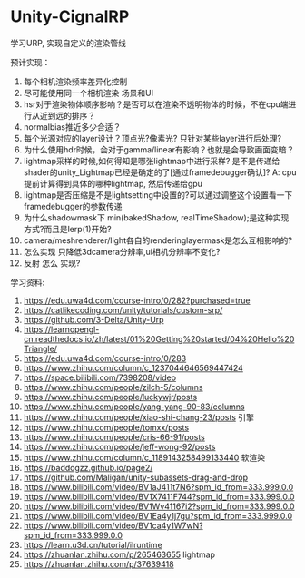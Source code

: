 # Unity-CignalRP
学习URP, 实现自定义的渲染管线

预计实现：
1. 每个相机渲染频率差异化控制
2. 尽可能使用同一个相机渲染 场景和UI
3. hsr对于渲染物体顺序影响？是否可以在渲染不透明物体的时候，不在cpu端进行从近到远的排序？
4. normalbias推近多少合适？
5. 每个光源对应的layer设计？顶点光?像素光? 只针对某些layer进行后处理?
6. 为什么使用hdr时候，会对于gamma/linear有影响？也就是会导致画面变暗？
7. lightmap采样的时候,如何得知是哪张lightmap中进行采样? 是不是传递给shader的unity_Lightmap已经是确定的了[通过framedebugger确认]? 
    A: cpu提前计算得到具体的哪种lightmap, 然后传递给gpu
8. lightmap是否压缩是不是lightsetting中设置的?可以通过调整这个设置看一下framedebugger的参数传递
9. 为什么shadowmask下 min(bakedShadow, realTimeShadow);是这种实现方式?而且是lerp(1)开始?
10. camera/meshrenderer/light各自的renderinglayermask是怎么互相影响的?
11. 怎么实现 只降低3dcamera分辨率,ui相机分辨率不变化?
12. 反射 怎么 实现?


学习资料:
1. https://edu.uwa4d.com/course-intro/0/282?purchased=true 
2. https://catlikecoding.com/unity/tutorials/custom-srp/ 
3. https://github.com/3-Delta/Unity-Urp 
4. https://learnopengl-cn.readthedocs.io/zh/latest/01%20Getting%20started/04%20Hello%20Triangle/
5. https://edu.uwa4d.com/course-intro/0/283
6. https://www.zhihu.com/column/c_1237044646569447424
7. https://space.bilibili.com/7398208/video
8. https://www.zhihu.com/people/zilch-5/columns
9. https://www.zhihu.com/people/luckywjr/posts
10. https://www.zhihu.com/people/yang-yang-90-83/columns
11. https://www.zhihu.com/people/xiao-shi-chang-23/posts 引擎
12. https://www.zhihu.com/people/tomxx/posts
13. https://www.zhihu.com/people/cris-66-91/posts
14. https://www.zhihu.com/people/jeff-wong-92/posts
15. https://www.zhihu.com/column/c_1189143258499133440 软渲染
16. https://baddogzz.github.io/page2/
17. https://github.com/Maligan/unity-subassets-drag-and-drop
18. https://www.bilibili.com/video/BV1aJ411t7N6?spm_id_from=333.999.0.0
19. https://www.bilibili.com/video/BV1X7411F744?spm_id_from=333.999.0.0
20. https://www.bilibili.com/video/BV1Wv41167i2?spm_id_from=333.999.0.0
21. https://www.bilibili.com/video/BV1Ea4y1j7gu?spm_id_from=333.999.0.0
22. https://www.bilibili.com/video/BV1ca4y1W7wN?spm_id_from=333.999.0.0
23. https://learn.u3d.cn/tutorial/ilruntime
24. https://zhuanlan.zhihu.com/p/265463655 lightmap
25. https://zhuanlan.zhihu.com/p/37639418
